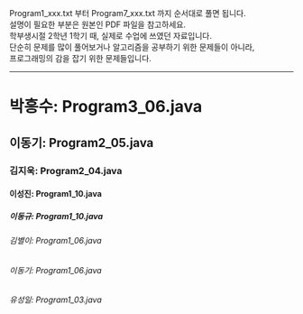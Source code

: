 Program1_xxx.txt 부터 Program7_xxx.txt 까지 순서대로 풀면 됩니다.  
설명이 필요한 부분은 원본인 PDF 파일을 참고하세요.  
학부생시절 2학년 1학기 때, 실제로 수업에 쓰였던 자료입니다.  
단순히 문제를 많이 풀어보거나 알고리즘을 공부하기 위한 문제들이 아니라,  
프로그래밍의 감을 잡기 위한 문제들입니다.  
  
---------------------------------------------------------  
  
# 박흥수: Program3_06.java  
## 이동기: Program2_05.java  
### 김지욱: Program2_04.java  
#### 이성진: Program1_10.java  
##### 이동규: Program1_10.java  
###### 김별이: Program1_06.java  
###### 이동기: Program1_06.java  
###### 유성일: Program1_03.java   
